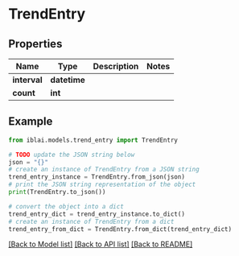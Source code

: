# TrendEntry


## Properties

Name | Type | Description | Notes
------------ | ------------- | ------------- | -------------
**interval** | **datetime** |  | 
**count** | **int** |  | 

## Example

```python
from iblai.models.trend_entry import TrendEntry

# TODO update the JSON string below
json = "{}"
# create an instance of TrendEntry from a JSON string
trend_entry_instance = TrendEntry.from_json(json)
# print the JSON string representation of the object
print(TrendEntry.to_json())

# convert the object into a dict
trend_entry_dict = trend_entry_instance.to_dict()
# create an instance of TrendEntry from a dict
trend_entry_from_dict = TrendEntry.from_dict(trend_entry_dict)
```
[[Back to Model list]](../README.md#documentation-for-models) [[Back to API list]](../README.md#documentation-for-api-endpoints) [[Back to README]](../README.md)



